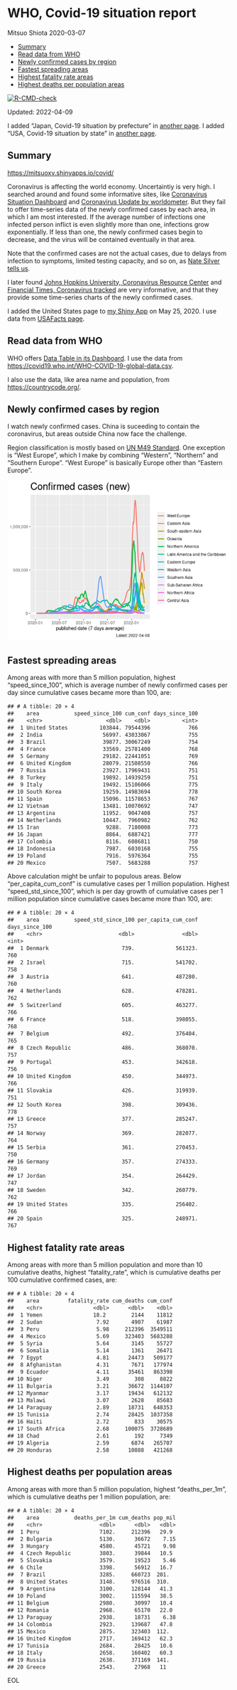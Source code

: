 WHO, Covid-19 situation report
================
Mitsuo Shiota
2020-03-07

-   [Summary](#summary)
-   [Read data from WHO](#read-data-from-who)
-   [Newly confirmed cases by region](#newly-confirmed-cases-by-region)
-   [Fastest spreading areas](#fastest-spreading-areas)
-   [Highest fatality rate areas](#highest-fatality-rate-areas)
-   [Highest deaths per population
    areas](#highest-deaths-per-population-areas)

<!-- badges: start -->

[![R-CMD-check](https://github.com/mitsuoxv/covid/workflows/R-CMD-check/badge.svg)](https://github.com/mitsuoxv/covid/actions)
<!-- badges: end -->

Updated: 2022-04-09

I added “Japan, Covid-19 situation by prefecture” in [another
page](Japan.md). I added “USA, Covid-19 situation by state” in [another
page](USA.md).

## Summary

<https://mitsuoxv.shinyapps.io/covid/>

Coronavirus is affecting the world economy. Uncertaintiy is very high. I
searched around and found some informative sites, like [Coronavirus
Situation
Dashboard](https://who.maps.arcgis.com/apps/opsdashboard/index.html#/c88e37cfc43b4ed3baf977d77e4a0667)
and [Coronavirus Update by
worldometer](https://www.worldometers.info/coronavirus/). But they fail
to offer time-series data of the newly confirmed cases by each area, in
which I am most interested. If the average number of infections one
infected person inflict is even slightly more than one, infections grow
exponentially. If less than one, the newly confirmed cases begin to
decrease, and the virus will be contained eventually in that area.

Note that the confirmed cases are not the actual cases, due to delays
from infection to symptoms, limited testing capacity, and so on, as
[Nate Silver tells
us](https://fivethirtyeight.com/features/coronavirus-case-counts-are-meaningless/).

I later found [Johns Hopkins University, Coronavirus Resource
Center](https://coronavirus.jhu.edu/) and [Financial Times, Coronavirus
tracked](https://www.ft.com/content/a26fbf7e-48f8-11ea-aeb3-955839e06441)
are very informative, and that they provide some time-series charts of
the newly confirmed cases.

I added the United States page to [my Shiny
App](https://mitsuoxv.shinyapps.io/covid/) on May 25, 2020. I use data
from [USAFacts
page](https://usafacts.org/visualizations/coronavirus-covid-19-spread-map/).

## Read data from WHO

WHO offers [Data Table in its Dashboard](https://covid19.who.int/table).
I use the data from
<https://covid19.who.int/WHO-COVID-19-global-data.csv>.

I also use the data, like area name and population, from
<https://countrycode.org/>.

## Newly confirmed cases by region

I watch newly confirmed cases. China is suceeding to contain the
coronavirus, but areas outside China now face the challenge.

Region classification is mostly based on [UN M49
Standard](https://unstats.un.org/unsd/methodology/m49/). One exception
is “West Europe”, which I make by combining “Western”, “Northern” and
“Southern Europe”. “West Europe” is basically Europe other than “Eastern
Europe”.

![](README_files/figure-gfm/chart-1.png)<!-- -->

## Fastest spreading areas

Among areas with more than 5 million population, highest
“speed_since_100”, which is average number of newly confirmed cases per
day since cumulative cases became more than 100, are:

    ## # A tibble: 20 × 4
    ##    area           speed_since_100 cum_conf days_since_100
    ##    <chr>                    <dbl>    <dbl>          <int>
    ##  1 United States          103844. 79544396            766
    ##  2 India                   56997. 43033067            755
    ##  3 Brazil                  39877. 30067249            754
    ##  4 France                  33569. 25781400            768
    ##  5 Germany                 29182. 22441051            769
    ##  6 United Kingdom          28079. 21508550            766
    ##  7 Russia                  23927. 17969431            751
    ##  8 Turkey                  19892. 14939259            751
    ##  9 Italy                   19492. 15106066            775
    ## 10 South Korea             19259. 14983694            778
    ## 11 Spain                   15096. 11578653            767
    ## 12 Vietnam                 13481. 10070692            747
    ## 13 Argentina               11952.  9047408            757
    ## 14 Netherlands             10447.  7960982            762
    ## 15 Iran                     9288.  7180008            773
    ## 16 Japan                    8864.  6887421            777
    ## 17 Colombia                 8116.  6086811            750
    ## 18 Indonesia                7987.  6030168            755
    ## 19 Poland                   7916.  5976364            755
    ## 20 Mexico                   7507.  5683288            757

Above calculation might be unfair to populous areas. Below
“per_capita_cum_conf” is cumulative cases per 1 million population.
Highest “speed_std_since_100”, which is per day growth of cumulative
cases per 1 million population since cumulative cases became more than
100, are:

    ## # A tibble: 20 × 4
    ##    area           speed_std_since_100 per_capita_cum_conf days_since_100
    ##    <chr>                        <dbl>               <dbl>          <int>
    ##  1 Denmark                       739.             561323.            760
    ##  2 Israel                        715.             541702.            758
    ##  3 Austria                       641.             487280.            760
    ##  4 Netherlands                   628.             478281.            762
    ##  5 Switzerland                   605.             463277.            766
    ##  6 France                        518.             398055.            768
    ##  7 Belgium                       492.             376404.            765
    ##  8 Czech Republic                486.             368070.            757
    ##  9 Portugal                      453.             342618.            756
    ## 10 United Kingdom                450.             344973.            766
    ## 11 Slovakia                      426.             319939.            751
    ## 12 South Korea                   398.             309436.            778
    ## 13 Greece                        377.             285247.            757
    ## 14 Norway                        369.             282077.            764
    ## 15 Serbia                        361.             270453.            750
    ## 16 Germany                       357.             274333.            769
    ## 17 Jordan                        354.             264429.            747
    ## 18 Sweden                        342.             260779.            762
    ## 19 United States                 335.             256402.            766
    ## 20 Spain                         325.             248971.            767

## Highest fatality rate areas

Among areas with more than 5 million population and more than 10
cumulative deaths, highest “fatality_rate”, which is cumulative deaths
per 100 cumulative confirmed cases, are:

    ## # A tibble: 20 × 4
    ##    area         fatality_rate cum_deaths cum_conf
    ##    <chr>                <dbl>      <dbl>    <dbl>
    ##  1 Yemen                18.2        2144    11812
    ##  2 Sudan                 7.92       4907    61987
    ##  3 Peru                  5.98     212396  3549511
    ##  4 Mexico                5.69     323403  5683288
    ##  5 Syria                 5.64       3145    55727
    ##  6 Somalia               5.14       1361    26471
    ##  7 Egypt                 4.81      24473   509177
    ##  8 Afghanistan           4.31       7671   177974
    ##  9 Ecuador               4.11      35461   863398
    ## 10 Niger                 3.49        308     8822
    ## 11 Bulgaria              3.21      36672  1144107
    ## 12 Myanmar               3.17      19434   612132
    ## 13 Malawi                3.07       2628    85683
    ## 14 Paraguay              2.89      18731   648353
    ## 15 Tunisia               2.74      28425  1037358
    ## 16 Haiti                 2.72        833    30575
    ## 17 South Africa          2.68     100075  3728689
    ## 18 Chad                  2.61        192     7349
    ## 19 Algeria               2.59       6874   265707
    ## 20 Honduras              2.58      10888   421268

## Highest deaths per population areas

Among areas with more than 5 million population, highest
“deaths_per_1m”, which is cumulative deaths per 1 million population,
are:

    ## # A tibble: 20 × 4
    ##    area           deaths_per_1m cum_deaths pop_mil
    ##    <chr>                  <dbl>      <dbl>   <dbl>
    ##  1 Peru                   7102.     212396   29.9 
    ##  2 Bulgaria               5130.      36672    7.15
    ##  3 Hungary                4580.      45721    9.98
    ##  4 Czech Republic         3803.      39844   10.5 
    ##  5 Slovakia               3579.      19523    5.46
    ##  6 Chile                  3398.      56912   16.7 
    ##  7 Brazil                 3285.     660723  201.  
    ##  8 United States          3148.     976516  310.  
    ##  9 Argentina              3100.     128144   41.3 
    ## 10 Poland                 3002.     115594   38.5 
    ## 11 Belgium                2980.      30997   10.4 
    ## 12 Romania                2968.      65170   22.0 
    ## 13 Paraguay               2938.      18731    6.38
    ## 14 Colombia               2923.     139687   47.8 
    ## 15 Mexico                 2875.     323403  112.  
    ## 16 United Kingdom         2717.     169412   62.3 
    ## 17 Tunisia                2684.      28425   10.6 
    ## 18 Italy                  2658.     160402   60.3 
    ## 19 Russia                 2638.     371169  141.  
    ## 20 Greece                 2543.      27968   11

EOL
